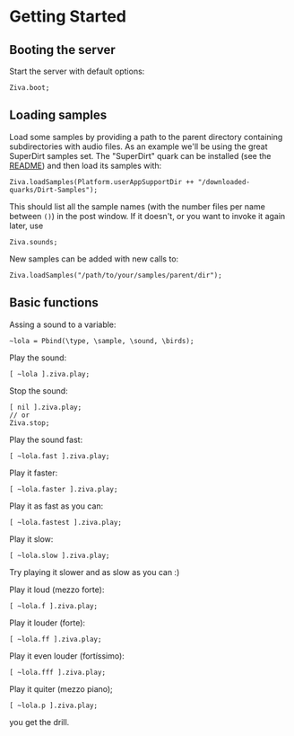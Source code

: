# Getting Started

## Booting the server
Start the server with default options:

`Ziva.boot;`

## Loading samples
Load some samples by providing a path to the parent directory containing subdirectories with audio files.
As an example we'll be using the great SuperDirt samples set. The "SuperDirt" quark can be installed (see the [README](./README.md)) and then load its samples with:

`Ziva.loadSamples(Platform.userAppSupportDir ++ "/downloaded-quarks/Dirt-Samples");`

This should list all the sample names (with the number files per name between `()`) in the post window. If it doesn't, or you want to invoke it again later, use

`Ziva.sounds;`

New samples can be added with new calls to:

`Ziva.loadSamples("/path/to/your/samples/parent/dir");`

## Basic functions

Assing a sound to a variable:

`~lola = Pbind(\type, \sample, \sound, \birds);`

Play the sound:

`[ ~lola ].ziva.play;`

Stop the sound:

```
[ nil ].ziva.play;
// or 
Ziva.stop;
```

Play the sound fast:

`[ ~lola.fast ].ziva.play;`

Play it faster:

`[ ~lola.faster ].ziva.play;`

Play it as fast as you can:

`[ ~lola.fastest ].ziva.play;`

Play it slow:

`[ ~lola.slow ].ziva.play;`

Try playing it slower and as slow as you can :)
 
Play it loud (mezzo forte):

`[ ~lola.f ].ziva.play;`

Play it louder (forte):

`[ ~lola.ff ].ziva.play;`

Play it even louder (fortíssimo):

`[ ~lola.fff ].ziva.play;`

Play it quiter (mezzo piano);

`[ ~lola.p ].ziva.play;`

you get the drill.
